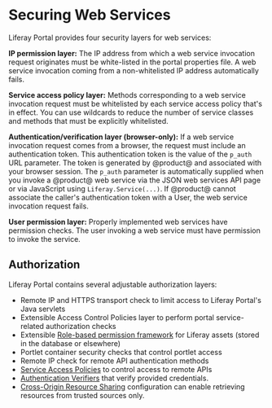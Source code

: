 # Securing Web Services

Liferay Portal provides four security layers for web services:

**IP permission layer:** The IP address from which a web service invocation request originates must be white-listed in the portal properties file. A web service invocation coming from a non-whitelisted IP address automatically fails.

**Service access policy layer:** Methods corresponding to a web service invocation request must be whitelisted by each service access policy that's in effect. You can use wildcards to reduce the number of service classes and methods that must be explicitly whitelisted.

**Authentication/verification layer (browser-only):** If a web service invocation request comes from a browser, the request must include an authentication token. This authentication token is the value of the `p_auth` URL parameter. The token is generated by @product@ and associated with your browser session. The `p_auth` parameter is automatically supplied when you invoke a @product@ web service via the JSON web services API page or via JavaScript using `Liferay.Service(...)`. If @product@ cannot associate the caller's authentication token with a User, the web service invocation request fails.

**User permission layer:** Properly implemented web services have permission checks. The user invoking a web service must have permission to invoke the service.

<!-- I would prefer to not include this image until we get design to do a pass on it because I find the visual to be more distracting than helpful in its current iteration. ![Figure 1: To get to a service, a request must pass through the door lock of user permissions, the padlock of the verification layer, the brick wall of service access policies, and finally the safe of predefined IP permissions.](./images/service-access-policies-security-layers.png)  -->

## Authorization

Liferay Portal contains several adjustable authorization layers:

- Remote IP and HTTPS transport check to limit access to Liferay Portal's Java servlets
- Extensible Access Control Policies layer to perform portal service-related authorization checks
- Extensible [Role-based permission framework](../users-and-permissions/roles-and-permissions/README.md) for Liferay assets (stored in the database or elsewhere)
- Portlet container security checks that control portlet access
- Remote IP check for remote API authentication methods
- [Service Access Policies](./setting-service-access-policies.md) to control access to remote APIs
- [Authentication Verifiers](./using-auth-verifiers.md) that verify provided credentials.
- [Cross-Origin Resource Sharing](./setting-up-cors.md) configuration can enable retrieving resources from trusted sources only.

